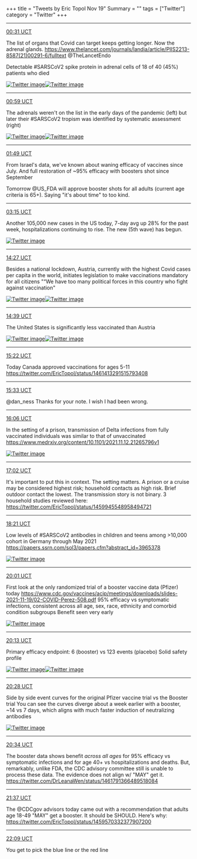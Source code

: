 +++
title = "Tweets by Eric Topol Nov 19"
Summary = ""
tags = ["Twitter"]
category = "Twitter"
+++


---

<a href="https://twitter.com/erictopol/status/1461492166044180482" target="_blank" rel="noreferer">00:31 UCT</a>

The list of organs that Covid can target keeps getting longer. Now the adrenal glands.
https://www.thelancet.com/journals/landia/article/PIIS2213-8587(21)00291-6/fulltext @TheLancetEndo 

Detectable #SARSCoV2 spike protein in adrenal cells of 18 of 40 (45%) patients who died 

<a href="FEg9WfXVgAMOfmJ.jpg"  ><img src="FEg9WfXVgAMOfmJ.jpg" alt="Twitter image" ></img></a><a href="FEg9ArgVQAAi6VB.jpg"  ><img src="FEg9ArgVQAAi6VB.jpg" alt="Twitter image" ></img></a>

---

<a href="https://twitter.com/erictopol/status/1461499388723806212" target="_blank" rel="noreferer">00:59 UCT</a>

The adrenals weren't on the list in the early days of the pandemic (left) but later their #SARSCoV2 tropism was identified by systematic assessment (right) 

<a href="FEhJp1YVUAMMQ2g.jpg"  ><img src="FEhJp1YVUAMMQ2g.jpg" alt="Twitter image" ></img></a><a href="FEhJrcUVgAI8lFj.jpg"  ><img src="FEhJrcUVgAI8lFj.jpg" alt="Twitter image" ></img></a>

---

<a href="https://twitter.com/erictopol/status/1461512004439457794" target="_blank" rel="noreferer">01:49 UCT</a>

From Israel's data, we've known about waning efficacy of vaccines since July. And full restoration of ~95% efficacy with boosters shot since September

Tomorrow @US_FDA will approve booster shots for all adults (current age criteria is 65+). Saying "it's about time" to too kind.



---

<a href="https://twitter.com/erictopol/status/1461533543423569920" target="_blank" rel="noreferer">03:15 UCT</a>

Another 105,000 new cases in the US today, 7-day avg up 28% for the past week, hospitalizations continuing to rise. The new (5th wave) has begun. 

<a href="FEhoSYgVkAc_oqJ.jpg"  ><img src="FEhoSYgVkAc_oqJ.jpg" alt="Twitter image" ></img></a>

---

<a href="https://twitter.com/erictopol/status/1461702799369011201" target="_blank" rel="noreferer">14:27 UCT</a>

Besides a national lockdown, Austria, currently with the highest Covid cases per capita in the world, initiates legislation to make vaccinations mandatory for all citizens
"“We have too many political forces in this country who fight against vaccination" 

<a href="FEkBishUcAIA9ve.jpg"  ><img src="FEkBishUcAIA9ve.jpg" alt="Twitter image" ></img></a><a href="FEkC0KeVQAU1hQu.jpg"  ><img src="FEkC0KeVQAU1hQu.jpg" alt="Twitter image" ></img></a>

---

<a href="https://twitter.com/erictopol/status/1461705617681227785" target="_blank" rel="noreferer">14:39 UCT</a>

The United States is significantly less vaccinated than Austria 

<a href="FEkFVgXVUAkBUe_.jpg"  ><img src="FEkFVgXVUAkBUe_.jpg" alt="Twitter image" ></img></a><a href="FEkFZ9rVUAIwxmZ.jpg"  ><img src="FEkFZ9rVUAIwxmZ.jpg" alt="Twitter image" ></img></a>

---

<a href="https://twitter.com/erictopol/status/1461716467221557251" target="_blank" rel="noreferer">15:22 UCT</a>

Today Canada approved vaccinations for ages 5-11 https://twitter.com/EricTopol/status/1461413291515793408



---

<a href="https://twitter.com/erictopol/status/1461719374646022145" target="_blank" rel="noreferer">15:33 UCT</a>

@dan_ness Thanks for your note. I wish I had been wrong.



---

<a href="https://twitter.com/erictopol/status/1461727670895472641" target="_blank" rel="noreferer">16:06 UCT</a>

In the setting of a prison, transmission of Delta infections from fully vaccinated individuals was similar to that of unvaccinated 
https://www.medrxiv.org/content/10.1101/2021.11.12.21265796v1 

<a href="FEkZEMnVgAgJAiB.jpg"  ><img src="FEkZEMnVgAgJAiB.jpg" alt="Twitter image" ></img></a>

---

<a href="https://twitter.com/erictopol/status/1461741637416017922" target="_blank" rel="noreferer">17:02 UCT</a>

It's important to put this in context. The setting matters. A prison or a cruise may be considered highest risk; household contacts as high risk. Brief outdoor contact the lowest. The transmission story is not binary. 3 household studies reviewed here:
https://twitter.com/EricTopol/status/1459945548958494721



---

<a href="https://twitter.com/erictopol/status/1461761689674665985" target="_blank" rel="noreferer">18:21 UCT</a>

Low levels of #SARSCoV2 antibodies in children and teens among &gt;10,000 cohort in Germany through May 2021 https://papers.ssrn.com/sol3/papers.cfm?abstract_id=3965378 

<a href="FEkz47AVEAIlRnc.jpg"  ><img src="FEkz47AVEAIlRnc.jpg" alt="Twitter image" ></img></a>

---

<a href="https://twitter.com/erictopol/status/1461786768131465219" target="_blank" rel="noreferer">20:01 UCT</a>

First look at the only randomized trial of a booster vaccine data (Pfizer) today https://www.cdc.gov/vaccines/acip/meetings/downloads/slides-2021-11-19/02-COVID-Perez-508.pdf
95% efficacy vs symptomatic infections, consistent across all age, sex, race, ethnicity and comorbid condition subgroups 
Benefit seen very early 

<a href="FElO2f-VIAMvRaB.jpg"  ><img src="FElO2f-VIAMvRaB.jpg" alt="Twitter image" ></img></a>

---

<a href="https://twitter.com/erictopol/status/1461789870414868480" target="_blank" rel="noreferer">20:13 UCT</a>

Primary efficacy endpoint: 6 (booster) vs 123 events (placebo)
Solid safety profile 

<a href="FElQ-oUVcAAltjk.jpg"  ><img src="FElQ-oUVcAAltjk.jpg" alt="Twitter image" ></img></a><a href="FElRndoVUAo88du.jpg"  ><img src="FElRndoVUAo88du.jpg" alt="Twitter image" ></img></a>

---

<a href="https://twitter.com/erictopol/status/1461793516451991556" target="_blank" rel="noreferer">20:28 UCT</a>

Side by side event curves for the original Pfizer vaccine trial vs the Booster trial
You can see the curves diverge about a week earlier with a booster, ~14 vs 7 days, which aligns with much faster induction of neutralizing antibodies 

<a href="FElVHaLVgAAyK7n.jpg"  ><img src="FElVHaLVgAAyK7n.jpg" alt="Twitter image" ></img></a>

---

<a href="https://twitter.com/erictopol/status/1461794967874068489" target="_blank" rel="noreferer">20:34 UCT</a>

The booster data shows benefit *across all ages* for 95% efficacy vs symptomatic infections and for age 40+ vs hospitalizations and deaths. But, remarkably,  unlike FDA, the CDC advisory committee still is unable to process these data.
The evidence does not align w/ "MAY" get it. https://twitter.com/DrLeanaWen/status/1461791366489518084



---

<a href="https://twitter.com/erictopol/status/1461810844854018050" target="_blank" rel="noreferer">21:37 UCT</a>

The @CDCgov advisors today came out with a recommendation that adults age 18-49 "MAY" get a booster. It should be SHOULD. Here's why: https://twitter.com/EricTopol/status/1459570332377907200



---

<a href="https://twitter.com/erictopol/status/1461819006566887425" target="_blank" rel="noreferer">22:09 UCT</a>

You get to pick the blue line or the red line

